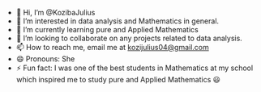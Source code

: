 - 👋 Hi, I’m @KozibaJulius
- 👀 I’m interested in data analysis and Mathematics in general.
- 🌱 I’m currently learning pure and Applied Mathematics 
- 💞️ I’m looking to collaborate on any projects related to data analysis.
- 📫 How to reach me, email me at kozijulius04@gmail.com
- 😄 Pronouns: She
- ⚡ Fun fact: I was one of the best students in Mathematics at my school which inspired me to study pure and Applied Mathematics 😃

<!---
KozibaJulius/KozibaJulius is a ✨ special ✨ repository because its `README.md` (this file) appears on your GitHub profile.
You can click the Preview link to take a look at your changes.
--->
